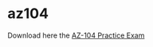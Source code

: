 # az104

Download here the [AZ-104 Practice Exam](https://apps.apple.com/us/app/az-104-practice-exam/id1572987022)
